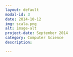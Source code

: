 ```yaml
---
layout: default
modal-id: 3
date: 2014-10-12
img: scala.png
alt: image-alt
project-date: September 2014
category: Computer Science
description: 

---
```

